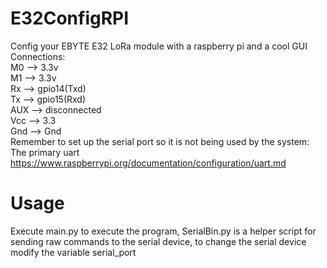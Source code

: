 # E32ConfigRPI
Config your EBYTE E32 LoRa module with a raspberry pi and a cool GUI 
Connections:  
M0 --> 3.3v  
M1 --> 3.3v  
Rx --> gpio14(Txd)  
Tx --> gpio15(Rxd)  
AUX --> disconnected  
Vcc --> 3.3  
Gnd --> Gnd  
Remember to set up the serial port so it is not being used by the system:  
The primary uart https://www.raspberrypi.org/documentation/configuration/uart.md

# Usage
Execute main.py to execute the program, SerialBin.py is a helper script for sending raw commands to the serial device,
to change the serial device modify the variable serial_port

